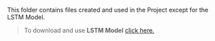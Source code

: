 This folder contains files created and used in the Project except for the LSTM Model.
> To download and use **LSTM Model** <a href='https://drive.google.com/drive/folders/1VavOXKeBD2JnMCtS4FrbEz01AuYPp302?usp=drive_link'>click here.</a>
